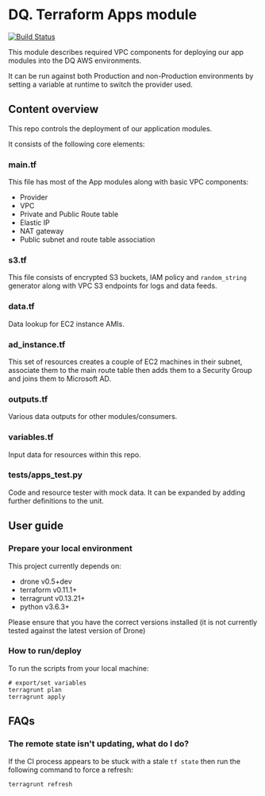 # DQ. Terraform Apps module

[![Build Status](https://drone.digital.homeoffice.gov.uk/api/badges/UKHomeOffice/dq-tf-apps/status.svg)](https://drone.digital.homeoffice.gov.uk/UKHomeOffice/dq-tf-apps)

This module describes required VPC components for deploying our app modules into the DQ AWS environments.

It can be run against both Production and non-Production environments by setting a variable at runtime to switch the provider used.

## Content overview

This repo controls the deployment of our application modules.

It consists of the following core elements:

### main.tf

This file has most of the App modules along with basic VPC components:
- Provider
- VPC
- Private and Public Route table
- Elastic IP
- NAT gateway
- Public subnet and route table association

### s3.tf

This file consists of encrypted S3 buckets, IAM policy and `random_string` generator along with VPC S3 endpoints for logs and data feeds.

### data.tf

Data lookup for EC2 instance AMIs.

### ad_instance.tf

This set of resources creates a couple of EC2 machines in their subnet, associate them to the main route table then adds them to a Security Group and joins them to Microsoft AD.

### outputs.tf

Various data outputs for other modules/consumers.

### variables.tf

Input data for resources within this repo.

### tests/apps_test.py

Code and resource tester with mock data. It can be expanded by adding further definitions to the unit.

## User guide

### Prepare your local environment

This project currently depends on:

* drone v0.5+dev
* terraform v0.11.1+
* terragrunt v0.13.21+
* python v3.6.3+

Please ensure that you have the correct versions installed (it is not currently tested against the latest version of Drone)

### How to run/deploy

To run the scripts from your local machine:

```
# export/set variables
terragrunt plan
terragrunt apply
```

## FAQs

### The remote state isn't updating, what do I do?

If the CI process appears to be stuck with a stale `tf state` then run the following command to force a refresh:

```
terragrunt refresh
```
